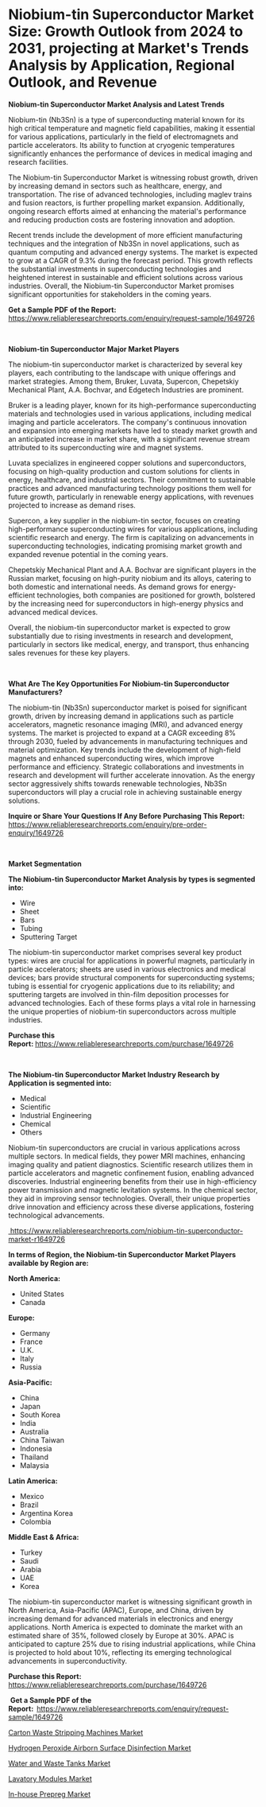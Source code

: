 <p><h1>Niobium-tin Superconductor Market Size: Growth Outlook from 2024 to 2031, projecting at Market's Trends Analysis by Application, Regional Outlook, and Revenue</h1></p><p><strong>Niobium-tin Superconductor Market Analysis and Latest Trends</strong></p>
<p><p>Niobium-tin (Nb3Sn) is a type of superconducting material known for its high critical temperature and magnetic field capabilities, making it essential for various applications, particularly in the field of electromagnets and particle accelerators. Its ability to function at cryogenic temperatures significantly enhances the performance of devices in medical imaging and research facilities.</p><p>The Niobium-tin Superconductor Market is witnessing robust growth, driven by increasing demand in sectors such as healthcare, energy, and transportation. The rise of advanced technologies, including maglev trains and fusion reactors, is further propelling market expansion. Additionally, ongoing research efforts aimed at enhancing the material's performance and reducing production costs are fostering innovation and adoption.</p><p>Recent trends include the development of more efficient manufacturing techniques and the integration of Nb3Sn in novel applications, such as quantum computing and advanced energy systems. The market is expected to grow at a CAGR of 9.3% during the forecast period. This growth reflects the substantial investments in superconducting technologies and heightened interest in sustainable and efficient solutions across various industries. Overall, the Niobium-tin Superconductor Market promises significant opportunities for stakeholders in the coming years.</p></p>
<p><strong>Get a Sample PDF of the Report:&nbsp;</strong> <a href="https://www.reliableresearchreports.com/enquiry/request-sample/1649726?utm_campaign=6&utm_medium=2&utm_source=Github&utm_content=ia&utm_term=15102024&utm_id=niobium-tin-superconductor">https://www.reliableresearchreports.com/enquiry/request-sample/1649726</a></p>
<p>&nbsp;</p>
<p><strong>Niobium-tin Superconductor Major Market Players</strong></p>
<p><p>The niobium-tin superconductor market is characterized by several key players, each contributing to the landscape with unique offerings and market strategies. Among them, Bruker, Luvata, Supercon, Chepetskiy Mechanical Plant, A.A. Bochvar, and Edgetech Industries are prominent.</p><p>Bruker is a leading player, known for its high-performance superconducting materials and technologies used in various applications, including medical imaging and particle accelerators. The company's continuous innovation and expansion into emerging markets have led to steady market growth and an anticipated increase in market share, with a significant revenue stream attributed to its superconducting wire and magnet systems.</p><p>Luvata specializes in engineered copper solutions and superconductors, focusing on high-quality production and custom solutions for clients in energy, healthcare, and industrial sectors. Their commitment to sustainable practices and advanced manufacturing technology positions them well for future growth, particularly in renewable energy applications, with revenues projected to increase as demand rises.</p><p>Supercon, a key supplier in the niobium-tin sector, focuses on creating high-performance superconducting wires for various applications, including scientific research and energy. The firm is capitalizing on advancements in superconducting technologies, indicating promising market growth and expanded revenue potential in the coming years.</p><p>Chepetskiy Mechanical Plant and A.A. Bochvar are significant players in the Russian market, focusing on high-purity niobium and its alloys, catering to both domestic and international needs. As demand grows for energy-efficient technologies, both companies are positioned for growth, bolstered by the increasing need for superconductors in high-energy physics and advanced medical devices.</p><p>Overall, the niobium-tin superconductor market is expected to grow substantially due to rising investments in research and development, particularly in sectors like medical, energy, and transport, thus enhancing sales revenues for these key players.</p></p>
<p>&nbsp;</p>
<p><strong>What Are The Key Opportunities For Niobium-tin Superconductor Manufacturers?</strong></p>
<p><p>The niobium-tin (Nb3Sn) superconductor market is poised for significant growth, driven by increasing demand in applications such as particle accelerators, magnetic resonance imaging (MRI), and advanced energy systems. The market is projected to expand at a CAGR exceeding 8% through 2030, fueled by advancements in manufacturing techniques and material optimization. Key trends include the development of high-field magnets and enhanced superconducting wires, which improve performance and efficiency. Strategic collaborations and investments in research and development will further accelerate innovation. As the energy sector aggressively shifts towards renewable technologies, Nb3Sn superconductors will play a crucial role in achieving sustainable energy solutions.</p></p>
<p><strong>Inquire or Share Your Questions If Any Before Purchasing This Report:</strong> <a href="https://www.reliableresearchreports.com/enquiry/pre-order-enquiry/1649726?utm_campaign=6&utm_medium=2&utm_source=Github&utm_content=ia&utm_term=15102024&utm_id=niobium-tin-superconductor">https://www.reliableresearchreports.com/enquiry/pre-order-enquiry/1649726</a></p>
<p>&nbsp;</p>
<p><strong>Market Segmentation</strong></p>
<p><strong>The Niobium-tin Superconductor Market Analysis by types is segmented into:</strong></p>
<p><ul><li>Wire</li><li>Sheet</li><li>Bars</li><li>Tubing</li><li>Sputtering Target</li></ul></p>
<p><p>The niobium-tin superconductor market comprises several key product types: wires are crucial for applications in powerful magnets, particularly in particle accelerators; sheets are used in various electronics and medical devices; bars provide structural components for superconducting systems; tubing is essential for cryogenic applications due to its reliability; and sputtering targets are involved in thin-film deposition processes for advanced technologies. Each of these forms plays a vital role in harnessing the unique properties of niobium-tin superconductors across multiple industries.</p></p>
<p><strong>Purchase this Report:&nbsp;</strong><a href="https://www.reliableresearchreports.com/purchase/1649726?utm_campaign=6&utm_medium=2&utm_source=Github&utm_content=ia&utm_term=15102024&utm_id=niobium-tin-superconductor">https://www.reliableresearchreports.com/purchase/1649726</a></p>
<p>&nbsp;</p>
<p><strong>The Niobium-tin Superconductor Market Industry Research by Application is segmented into:</strong></p>
<p><ul><li>Medical</li><li>Scientific</li><li>Industrial Engineering</li><li>Chemical</li><li>Others</li></ul></p>
<p><p>Niobium-tin superconductors are crucial in various applications across multiple sectors. In medical fields, they power MRI machines, enhancing imaging quality and patient diagnostics. Scientific research utilizes them in particle accelerators and magnetic confinement fusion, enabling advanced discoveries. Industrial engineering benefits from their use in high-efficiency power transmission and magnetic levitation systems. In the chemical sector, they aid in improving sensor technologies. Overall, their unique properties drive innovation and efficiency across these diverse applications, fostering technological advancements.</p></p>
<p><a href="https://www.reliableresearchreports.com/niobium-tin-superconductor-market-r1649726?utm_campaign=6&utm_medium=2&utm_source=Github&utm_content=ia&utm_term=15102024&utm_id=niobium-tin-superconductor">&nbsp;https://www.reliableresearchreports.com/niobium-tin-superconductor-market-r1649726</a></p>
<p><strong>In terms of Region, the Niobium-tin Superconductor Market Players available by Region are:</strong></p>
<p>
    <p> <strong> North America: </strong>
        <ul>
            <li>United States</li>
            <li>Canada</li>
        </ul>
        </p> 
    <p> <strong> Europe: </strong>
        <ul>
            <li>Germany</li>
            <li>France</li>
            <li>U.K.</li>
            <li>Italy</li>
            <li>Russia</li>
        </ul>
        </p> 
    <p> <strong> Asia-Pacific: </strong>
        <ul>
            <li>China</li>
            <li>Japan</li>
            <li>South Korea</li>
            <li>India</li>
            <li>Australia</li>
            <li>China Taiwan</li>
            <li>Indonesia</li>
            <li>Thailand</li>
            <li>Malaysia</li>
        </ul>
        </p> 
    <p> <strong> Latin America: </strong>
        <ul>
            <li>Mexico</li>
            <li>Brazil</li>
            <li>Argentina Korea</li>
            <li>Colombia</li>
        </ul>
        </p> 
    <p> <strong> Middle East & Africa: </strong>
        <ul>
            <li>Turkey</li>
            <li>Saudi</li>
            <li>Arabia</li>
            <li>UAE</li>
            <li>Korea</li>
        </ul>
    </p>
    </p>
<p><p>The niobium-tin superconductor market is witnessing significant growth in North America, Asia-Pacific (APAC), Europe, and China, driven by increasing demand for advanced materials in electronics and energy applications. North America is expected to dominate the market with an estimated share of 35%, followed closely by Europe at 30%. APAC is anticipated to capture 25% due to rising industrial applications, while China is projected to hold about 10%, reflecting its emerging technological advancements in superconductivity.</p></p>
<p><strong>Purchase this Report: </strong><a href="https://www.reliableresearchreports.com/purchase/1649726?utm_campaign=6&utm_medium=2&utm_source=Github&utm_content=ia&utm_term=15102024&utm_id=niobium-tin-superconductor">https://www.reliableresearchreports.com/purchase/1649726</a></p>
<p>&nbsp;<strong>Get a Sample PDF of the Report:&nbsp;&nbsp;</strong><a href="https://www.reliableresearchreports.com/enquiry/request-sample/1649726?utm_campaign=6&utm_medium=2&utm_source=Github&utm_content=ia&utm_term=15102024&utm_id=niobium-tin-superconductor">https://www.reliableresearchreports.com/enquiry/request-sample/1649726</a></p>
<p><strong></strong></p>
<p><p><a href="https://github.com/malandranz3ggo/Market-Research-Report-List-1/blob/main/carton-waste-stripping-machines-market.md?utm_campaign=6&utm_medium=2&utm_source=Github&utm_content=ia&utm_term=15102024&utm_id=niobium-tin-superconductor">Carton Waste Stripping Machines Market</a></p><p><a href="https://github.com/haydee0czminge/Market-Research-Report-List-1/blob/main/hydrogen-peroxide-airborn-surface-disinfection-market.md?utm_campaign=6&utm_medium=2&utm_source=Github&utm_content=ia&utm_term=15102024&utm_id=niobium-tin-superconductor">Hydrogen Peroxide Airborn Surface Disinfection Market</a></p><p><a href="https://www.linkedin.com/pulse/water-waste-tanks-market-outlook-complete-industry-analysis-2024-teptf?trk=public_post_embed_feed-article-content&utm_campaign=6&utm_medium=2&utm_source=Github&utm_content=ia&utm_term=15102024&utm_id=niobium-tin-superconductor">Water and Waste Tanks Market</a></p><p><a href="https://www.linkedin.com/pulse/comprehensive-lavatory-modules-market-report-segmentation-type-ik6mf?trk=public_post_embed_feed-article-content&utm_campaign=6&utm_medium=2&utm_source=Github&utm_content=ia&utm_term=15102024&utm_id=niobium-tin-superconductor">Lavatory Modules Market</a></p><p><a href="https://www.linkedin.com/pulse/navigating-in-house-prepreg-market-expert-analysis-forecast-period-4eief?trk=public_post_embed_feed-article-content&utm_campaign=6&utm_medium=2&utm_source=Github&utm_content=ia&utm_term=15102024&utm_id=niobium-tin-superconductor">In-house Prepreg Market</a></p></p>